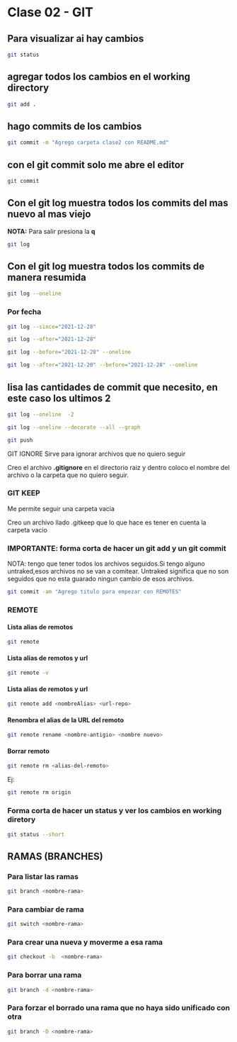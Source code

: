 # Clase 02 - GIT

## Para visualizar ai hay cambios

```bash
git status
```

## agregar todos los cambios en el working directory

```bash
git add .
```

## hago commits de los cambios

```bash
git commit -m "Agrego carpeta clase2 con README.md"
```

## con el git commit solo me abre el editor
```bash
git commit
```

## Con el git log muestra todos los commits del mas nuevo al mas viejo
**NOTA:** Para salir presiona la **q**

```bash
git log
```

## Con el git log muestra todos los commits de manera resumida

```bash
git log --oneline
```

### Por fecha

```bash
git log --since="2021-12-28"
```

```bash
git log --after="2021-12-28"
```

```bash
git log --before="2021-12-28" --oneline
```

```bash
git log --after="2021-12-20" --before="2021-12-28" --oneline
```

## lisa las cantidades de commit que necesito, en este caso los ultimos 2
```bash
git log --oneline  -2
```

```bash
git log --oneline --decorate --all --graph
```

```bash
git push
```

GIT IGNORE
Sirve para ignorar archivos que no quiero seguir

Creo el archivo **.gitignore** en el directorio raiz y dentro coloco el nombre del archivo o la carpeta que no quiero seguir.

### GIT KEEP
Me permite seguir una carpeta vacia

Creo un archivo llado .gitkeep que lo que hace es tener en cuenta la carpeta vacio

### IMPORTANTE: forma corta de hacer un git add y un git commit
NOTA: tengo que tener todos los archivos seguidos.Si tengo alguno untraked,esos archivos no se van a comitear.
Untraked significa que no son seguidos que no esta guarado ningun cambio de esos archivos.


```bash
git commit -am "Agrego titulo para empezar con REMOTES"
```

### REMOTE

#### Lista alias de remotos

```bash
git remote
```

#### Lista alias de remotos y url
```bash
git remote -v
```

#### Lista alias de remotos y url
```sh
git remote add <nombreAlias> <url-repo>
```

#### Renombra el alias de la URL del remoto
```sh
git remote rename <nombre-antigio> <nombre nuevo>
```

#### Borrar remoto
```sh
git remote rm <alias-del-remoto>
```

Ej:

```sh
git remote rm origin
```

### Forma corta de hacer un status y ver los cambios en working diretory 
```sh
git status --short
```

## RAMAS (BRANCHES)

### Para listar las ramas
```sh
git branch <nombre-rama>
```

### Para cambiar de rama
```sh
git switch <nombre-rama>
```
### Para crear una nueva y moverme a esa rama
```sh
git checkout -b  <nombre-rama>
```

### Para borrar una rama
```sh
git branch -d <nombre-rama>
```

### Para forzar el borrado una rama que no haya sido unificado con otra
```sh
git branch -D <nombre-rama>
```

